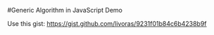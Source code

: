 #Generic Algorithm in JavaScript Demo

Use this gist: https://gist.github.com/livoras/9231f01b84c6b4238b9f
